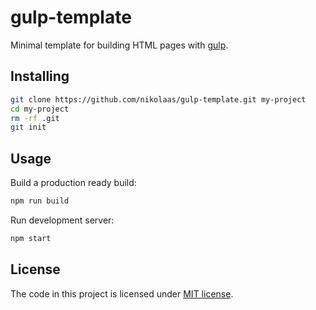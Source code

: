 # gulp-template

Minimal template for building HTML pages with [gulp](https://gulpjs.com/).

## Installing

```bash
git clone https://github.com/nikolaas/gulp-template.git my-project
cd my-project
rm -rf .git
git init
```

## Usage

Build a production ready build:

```bash
npm run build
```

Run development server:

```bash
npm start
```

## License

The code in this project is licensed under [MIT license](LICENSE).